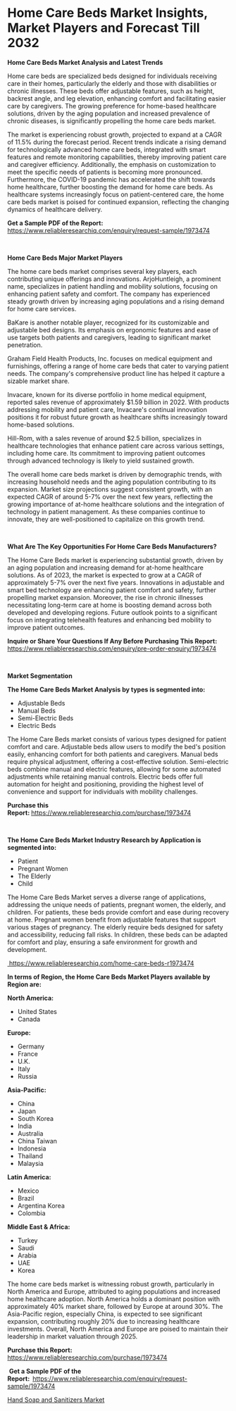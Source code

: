 <p><h1>Home Care Beds Market Insights, Market Players and Forecast Till 2032</h1></p><p><strong>Home Care Beds Market Analysis and Latest Trends</strong></p>
<p><p>Home care beds are specialized beds designed for individuals receiving care in their homes, particularly the elderly and those with disabilities or chronic illnesses. These beds offer adjustable features, such as height, backrest angle, and leg elevation, enhancing comfort and facilitating easier care by caregivers. The growing preference for home-based healthcare solutions, driven by the aging population and increased prevalence of chronic diseases, is significantly propelling the home care beds market.</p><p>The market is experiencing robust growth, projected to expand at a CAGR of 11.5% during the forecast period. Recent trends indicate a rising demand for technologically advanced home care beds, integrated with smart features and remote monitoring capabilities, thereby improving patient care and caregiver efficiency. Additionally, the emphasis on customization to meet the specific needs of patients is becoming more pronounced. Furthermore, the COVID-19 pandemic has accelerated the shift towards home healthcare, further boosting the demand for home care beds. As healthcare systems increasingly focus on patient-centered care, the home care beds market is poised for continued expansion, reflecting the changing dynamics of healthcare delivery.</p></p>
<p><strong>Get a Sample PDF of the Report:&nbsp;</strong> <a href="https://www.reliableresearchiq.com/enquiry/request-sample/1973474?utm_campaign=2122&utm_medium=2&utm_source=Github&utm_content=ia&utm_term=08022025&utm_id=home-care-beds">https://www.reliableresearchiq.com/enquiry/request-sample/1973474</a></p>
<p>&nbsp;</p>
<p><strong>Home Care Beds Major Market Players</strong></p>
<p><p>The home care beds market comprises several key players, each contributing unique offerings and innovations. ArjoHuntleigh, a prominent name, specializes in patient handling and mobility solutions, focusing on enhancing patient safety and comfort. The company has experienced steady growth driven by increasing aging populations and a rising demand for home care services.</p><p>BaKare is another notable player, recognized for its customizable and adjustable bed designs. Its emphasis on ergonomic features and ease of use targets both patients and caregivers, leading to significant market penetration. </p><p>Graham Field Health Products, Inc. focuses on medical equipment and furnishings, offering a range of home care beds that cater to varying patient needs. The company's comprehensive product line has helped it capture a sizable market share. </p><p>Invacare, known for its diverse portfolio in home medical equipment, reported sales revenue of approximately $1.59 billion in 2022. With products addressing mobility and patient care, Invacare's continual innovation positions it for robust future growth as healthcare shifts increasingly toward home-based solutions.</p><p>Hill-Rom, with a sales revenue of around $2.5 billion, specializes in healthcare technologies that enhance patient care across various settings, including home care. Its commitment to improving patient outcomes through advanced technology is likely to yield sustained growth.</p><p>The overall home care beds market is driven by demographic trends, with increasing household needs and the aging population contributing to its expansion. Market size projections suggest consistent growth, with an expected CAGR of around 5-7% over the next few years, reflecting the growing importance of at-home healthcare solutions and the integration of technology in patient management. As these companies continue to innovate, they are well-positioned to capitalize on this growth trend.</p></p>
<p>&nbsp;</p>
<p><strong>What Are The Key Opportunities For Home Care Beds Manufacturers?</strong></p>
<p><p>The Home Care Beds market is experiencing substantial growth, driven by an aging population and increasing demand for at-home healthcare solutions. As of 2023, the market is expected to grow at a CAGR of approximately 5-7% over the next five years. Innovations in adjustable and smart bed technology are enhancing patient comfort and safety, further propelling market expansion. Moreover, the rise in chronic illnesses necessitating long-term care at home is boosting demand across both developed and developing regions. Future outlook points to a significant focus on integrating telehealth features and enhancing bed mobility to improve patient outcomes.</p></p>
<p><strong>Inquire or Share Your Questions If Any Before Purchasing This Report:</strong> <a href="https://www.reliableresearchiq.com/enquiry/pre-order-enquiry/1973474?utm_campaign=2122&utm_medium=2&utm_source=Github&utm_content=ia&utm_term=08022025&utm_id=home-care-beds">https://www.reliableresearchiq.com/enquiry/pre-order-enquiry/1973474</a></p>
<p>&nbsp;</p>
<p><strong>Market Segmentation</strong></p>
<p><strong>The Home Care Beds Market Analysis by types is segmented into:</strong></p>
<p><ul><li>Adjustable Beds</li><li>Manual Beds</li><li>Semi-Electric Beds</li><li>Electric Beds</li></ul></p>
<p><p>The Home Care Beds market consists of various types designed for patient comfort and care. Adjustable beds allow users to modify the bed's position easily, enhancing comfort for both patients and caregivers. Manual beds require physical adjustment, offering a cost-effective solution. Semi-electric beds combine manual and electric features, allowing for some automated adjustments while retaining manual controls. Electric beds offer full automation for height and positioning, providing the highest level of convenience and support for individuals with mobility challenges.</p></p>
<p><strong>Purchase this Report:&nbsp;</strong><a href="https://www.reliableresearchiq.com/purchase/1973474?utm_campaign=2122&utm_medium=2&utm_source=Github&utm_content=ia&utm_term=08022025&utm_id=home-care-beds">https://www.reliableresearchiq.com/purchase/1973474</a></p>
<p>&nbsp;</p>
<p><strong>The Home Care Beds Market Industry Research by Application is segmented into:</strong></p>
<p><ul><li>Patient</li><li>Pregnant Women</li><li>The Elderly</li><li>Child</li></ul></p>
<p><p>The Home Care Beds Market serves a diverse range of applications, addressing the unique needs of patients, pregnant women, the elderly, and children. For patients, these beds provide comfort and ease during recovery at home. Pregnant women benefit from adjustable features that support various stages of pregnancy. The elderly require beds designed for safety and accessibility, reducing fall risks. In children, these beds can be adapted for comfort and play, ensuring a safe environment for growth and development.</p></p>
<p><a href="https://www.reliableresearchiq.com/home-care-beds-r1973474?utm_campaign=2122&utm_medium=2&utm_source=Github&utm_content=ia&utm_term=08022025&utm_id=home-care-beds">&nbsp;https://www.reliableresearchiq.com/home-care-beds-r1973474</a></p>
<p><strong>In terms of Region, the Home Care Beds Market Players available by Region are:</strong></p>
<p>
    <p> <strong> North America: </strong>
        <ul>
            <li>United States</li>
            <li>Canada</li>
        </ul>
        </p> 
    <p> <strong> Europe: </strong>
        <ul>
            <li>Germany</li>
            <li>France</li>
            <li>U.K.</li>
            <li>Italy</li>
            <li>Russia</li>
        </ul>
        </p> 
    <p> <strong> Asia-Pacific: </strong>
        <ul>
            <li>China</li>
            <li>Japan</li>
            <li>South Korea</li>
            <li>India</li>
            <li>Australia</li>
            <li>China Taiwan</li>
            <li>Indonesia</li>
            <li>Thailand</li>
            <li>Malaysia</li>
        </ul>
        </p> 
    <p> <strong> Latin America: </strong>
        <ul>
            <li>Mexico</li>
            <li>Brazil</li>
            <li>Argentina Korea</li>
            <li>Colombia</li>
        </ul>
        </p> 
    <p> <strong> Middle East & Africa: </strong>
        <ul>
            <li>Turkey</li>
            <li>Saudi</li>
            <li>Arabia</li>
            <li>UAE</li>
            <li>Korea</li>
        </ul>
    </p>
    </p>
<p><p>The home care beds market is witnessing robust growth, particularly in North America and Europe, attributed to aging populations and increased home healthcare adoption. North America holds a dominant position with approximately 40% market share, followed by Europe at around 30%. The Asia-Pacific region, especially China, is expected to see significant expansion, contributing roughly 20% due to increasing healthcare investments. Overall, North America and Europe are poised to maintain their leadership in market valuation through 2025.</p></p>
<p><strong>Purchase this Report: </strong><a href="https://www.reliableresearchiq.com/purchase/1973474?utm_campaign=2122&utm_medium=2&utm_source=Github&utm_content=ia&utm_term=08022025&utm_id=home-care-beds">https://www.reliableresearchiq.com/purchase/1973474</a></p>
<p>&nbsp;<strong>Get a Sample PDF of the Report:&nbsp;&nbsp;</strong><a href="https://www.reliableresearchiq.com/enquiry/request-sample/1973474?utm_campaign=2122&utm_medium=2&utm_source=Github&utm_content=ia&utm_term=08022025&utm_id=home-care-beds">https://www.reliableresearchiq.com/enquiry/request-sample/1973474</a></p>
<p><strong></strong></p>
<p><p><a href="https://github.com/NargisHussain432/Market-Research-Report-List-1/blob/main/hand-soap-and-sanitizers-market.md?utm_campaign=2122&utm_medium=2&utm_source=Github&utm_content=ia&utm_term=08022025&utm_id=home-care-beds">Hand Soap and Sanitizers Market</a></p></p>